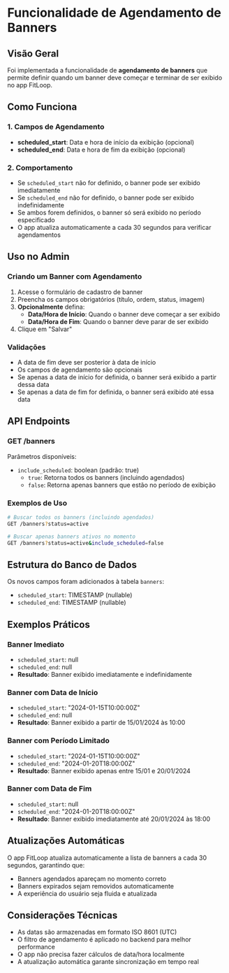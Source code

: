 # Funcionalidade de Agendamento de Banners

## Visão Geral

Foi implementada a funcionalidade de **agendamento de banners** que permite definir quando um banner deve começar e terminar de ser exibido no app FitLoop.

## Como Funciona

### 1. Campos de Agendamento
- **scheduled_start**: Data e hora de início da exibição (opcional)
- **scheduled_end**: Data e hora de fim da exibição (opcional)

### 2. Comportamento
- Se `scheduled_start` não for definido, o banner pode ser exibido imediatamente
- Se `scheduled_end` não for definido, o banner pode ser exibido indefinidamente
- Se ambos forem definidos, o banner só será exibido no período especificado
- O app atualiza automaticamente a cada 30 segundos para verificar agendamentos

## Uso no Admin

### Criando um Banner com Agendamento
1. Acesse o formulário de cadastro de banner
2. Preencha os campos obrigatórios (título, ordem, status, imagem)
3. **Opcionalmente** defina:
   - **Data/Hora de Início**: Quando o banner deve começar a ser exibido
   - **Data/Hora de Fim**: Quando o banner deve parar de ser exibido
4. Clique em "Salvar"

### Validações
- A data de fim deve ser posterior à data de início
- Os campos de agendamento são opcionais
- Se apenas a data de início for definida, o banner será exibido a partir dessa data
- Se apenas a data de fim for definida, o banner será exibido até essa data

## API Endpoints

### GET /banners
Parâmetros disponíveis:
- `include_scheduled`: boolean (padrão: true)
  - `true`: Retorna todos os banners (incluindo agendados)
  - `false`: Retorna apenas banners que estão no período de exibição

### Exemplos de Uso

```bash
# Buscar todos os banners (incluindo agendados)
GET /banners?status=active

# Buscar apenas banners ativos no momento
GET /banners?status=active&include_scheduled=false
```

## Estrutura do Banco de Dados

Os novos campos foram adicionados à tabela `banners`:
- `scheduled_start`: TIMESTAMP (nullable)
- `scheduled_end`: TIMESTAMP (nullable)

## Exemplos Práticos

### Banner Imediato
- `scheduled_start`: null
- `scheduled_end`: null
- **Resultado**: Banner exibido imediatamente e indefinidamente

### Banner com Data de Início
- `scheduled_start`: "2024-01-15T10:00:00Z"
- `scheduled_end`: null
- **Resultado**: Banner exibido a partir de 15/01/2024 às 10:00

### Banner com Período Limitado
- `scheduled_start`: "2024-01-15T10:00:00Z"
- `scheduled_end`: "2024-01-20T18:00:00Z"
- **Resultado**: Banner exibido apenas entre 15/01 e 20/01/2024

### Banner com Data de Fim
- `scheduled_start`: null
- `scheduled_end`: "2024-01-20T18:00:00Z"
- **Resultado**: Banner exibido imediatamente até 20/01/2024 às 18:00

## Atualizações Automáticas

O app FitLoop atualiza automaticamente a lista de banners a cada 30 segundos, garantindo que:
- Banners agendados apareçam no momento correto
- Banners expirados sejam removidos automaticamente
- A experiência do usuário seja fluida e atualizada

## Considerações Técnicas

- As datas são armazenadas em formato ISO 8601 (UTC)
- O filtro de agendamento é aplicado no backend para melhor performance
- O app não precisa fazer cálculos de data/hora localmente
- A atualização automática garante sincronização em tempo real
